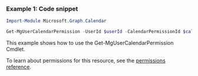 ### Example 1: Code snippet

```powershellImport-Module Microsoft.Graph.Calendar

Get-MgUserCalendarPermission -UserId $userId -CalendarPermissionId $calendarPermissionId
```
This example shows how to use the Get-MgUserCalendarPermission Cmdlet.
To learn about permissions for this resource, see the [permissions reference](/graph/permissions-reference).

